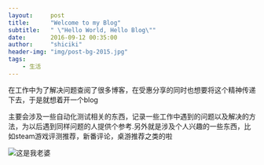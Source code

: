 ```yaml
---
layout:     post
title:      "Welcome to my Blog"
subtitle:   " \"Hello World, Hello Blog\""
date:       2016-09-12 00:35:00
author:     "shiciki"
header-img: "img/post-bg-2015.jpg"
tags:
    - 生活
---
```



在工作中为了解决问题查阅了很多博客，在受惠分享的同时也想要将这个精神传递下去，于是就想着开一个blog

主要会涉及一些自动化测试相关的东西，记录一些工作中遇到的问题以及解决的方法，为以后遇到同样问题的人提供个参考.另外就是涉及个人兴趣的一些东西，比如steam游戏评测推荐，新番评论，桌游推荐之类的啦 

![这是我老婆](/blog/img/post-160911.png)

